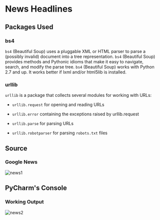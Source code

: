 # News Headlines

## Packages Used

### bs4
`bs4` (Beautiful Soup) uses a pluggable XML or HTML parser to parse a (possibly invalid) document into a tree representation. `bs4` (Beautiful Soup) provides methods and Pythonic idioms that make it easy to navigate, search, and modify the parse tree.
`bs4` (Beautiful Soup) works with Python 2.7 and up. It works better if lxml and/or html5lib is installed.

### urllib
`urllib` is a package that collects several modules for working with URLs:

+ `urllib.request` for opening and reading URLs

+ `urllib.error` containing the exceptions raised by urllib.request

+ `urllib.parse` for parsing URLs

+ `urllib.robotparser` for parsing `robots.txt` files


## Source

### Google News
![news1](https://user-images.githubusercontent.com/83420185/119016184-4bfda580-b9b7-11eb-95d3-7c84f55dfd48.png)


## PyCharm's Console

### Working Output
![news2](https://user-images.githubusercontent.com/83420185/119016229-55870d80-b9b7-11eb-9ef7-40cc25d8f90d.png)
